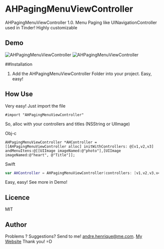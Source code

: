 AHPagingMenuViewController
====================

AHPagingMenuViewController 1.0. Menu Paging like UINavigationController used in Tinder! Highly customizable

## Demo

![AHPagingMenuViewController](https://github.com/andrehenrique92/AHPagingMenuViewController/blob/master/assets/icon1.gif)
![AHPagingMenuViewController](https://github.com/andrehenrique92/AHPagingMenuViewController/blob/master/assets/icon2.gif)
 

##Installation

1. Add the AHPagingMenuViewController Folder into your project. Easy, easy!


## How Use

Very easy! Just import the file

```objc
#import "AHPagingMenuViewController"
```
So, alloc with your controllers and titles (NSString or UIImage)

Obj-c

```objc
AHPagingMenuViewController *AHController = [[AHPagingMenuViewController alloc] initWithControllers: @[v1,v2,v3] andMenuItens:@[[UIImage imageNamed:@"photo"],[UIImage imageNamed:@"heart", @"Title"]];
```

Swift
```swift
var AHController = AHPagingMenuViewController(controllers: [v1,v2,v3,v4,v5], icons: ["Page 1", "Page 2", "Page 3", "Page 4", "Page 5"])
```

Easy, easy! See more in Demo!

## Licence

MIT

## Author


Problems ? Suggestions? Send to me! andre.henrique@me.com. [My Website](http://andrehenrique.me)
Thank you! =D
